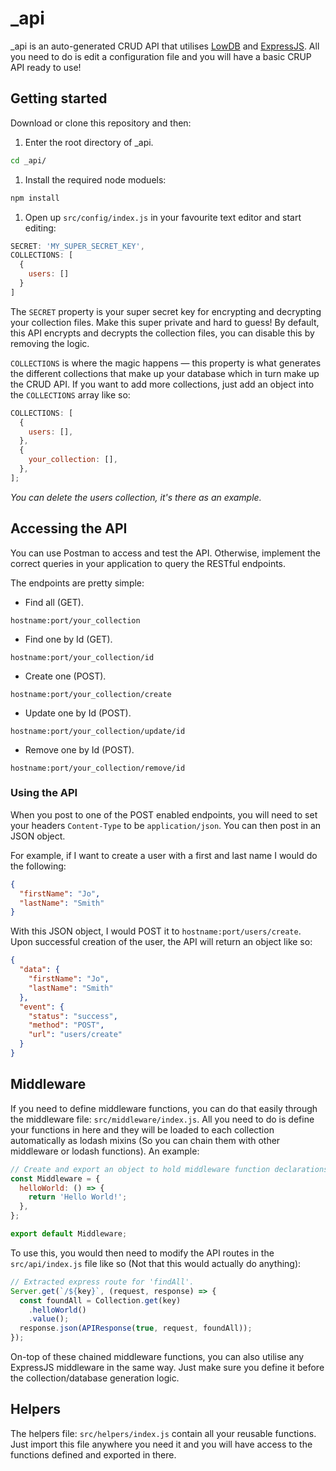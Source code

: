 # \_api

\_api is an auto-generated CRUD API that utilises [LowDB](https://github.com/typicode/lowdb) and [ExpressJS](https://expressjs.com/). All you need to do is edit a configuration file and you will have a basic CRUP API ready to use!

## Getting started

Download or clone this repository and then:

1. Enter the root directory of \_api.

```bash
cd _api/
```

1. Install the required node moduels:

```bash
npm install
```

1. Open up `src/config/index.js` in your favourite text editor and start editing:

```js
SECRET: 'MY_SUPER_SECRET_KEY',
COLLECTIONS: [
  {
    users: []
  }
]
```

The `SECRET` property is your super secret key for encrypting and decrypting your collection files. Make this super private and hard to guess! By default, this API encrypts and decrypts the collection files, you can disable this by removing the logic.

`COLLECTIONS` is where the magic happens — this property is what generates the different collections that make up your database which in turn make up the CRUD API. If you want to add more collections, just add an object into the `COLLECTIONS` array like so:

```js
COLLECTIONS: [
  {
    users: [],
  },
  {
    your_collection: [],
  },
];
```

_You can delete the users collection, it's there as an example._

## Accessing the API

You can use Postman to access and test the API. Otherwise, implement the correct queries in your application to query the RESTful endpoints.

The endpoints are pretty simple:

- Find all (GET).

```url
hostname:port/your_collection
```

- Find one by Id (GET).

```url
hostname:port/your_collection/id
```

- Create one (POST).

```url
hostname:port/your_collection/create
```

- Update one by Id (POST).

```url
hostname:port/your_collection/update/id
```

- Remove one by Id (POST).

```url
hostname:port/your_collection/remove/id
```

### Using the API

When you post to one of the POST enabled endpoints, you will need to set your headers `Content-Type` to be `application/json`. You can then post in an JSON object.

For example, if I want to create a user with a first and last name I would do the following:

```json
{
  "firstName": "Jo",
  "lastName": "Smith"
}
```

With this JSON object, I would POST it to `hostname:port/users/create`. Upon successful creation of the user, the API will return an object like so:

```json
{
  "data": {
    "firstName": "Jo",
    "lastName": "Smith"
  },
  "event": {
    "status": "success",
    "method": "POST",
    "url": "users/create"
  }
}
```

## Middleware

If you need to define middleware functions, you can do that easily through the middleware file: `src/middleware/index.js`. All you need to do is define your functions in here and they will be loaded to each collection automatically as lodash mixins (So you can chain them with other middleware or lodash functions). An example:

```js
// Create and export an object to hold middleware function declarations.
const Middleware = {
  helloWorld: () => {
    return 'Hello World!';
  },
};

export default Middleware;
```

To use this, you would then need to modify the API routes in the `src/api/index.js` file like so (Not that this would actually do anything):

```js
// Extracted express route for 'findAll'.
Server.get(`/${key}`, (request, response) => {
  const foundAll = Collection.get(key)
    .helloWorld()
    .value();
  response.json(APIResponse(true, request, foundAll));
});
```

On-top of these chained middleware functions, you can also utilise any ExpressJS middleware in the same way. Just make sure you define it before the collection/database generation logic.

## Helpers

The helpers file: `src/helpers/index.js` contain all your reusable functions. Just import this file anywhere you need it and you will have access to the functions defined and exported in there.
